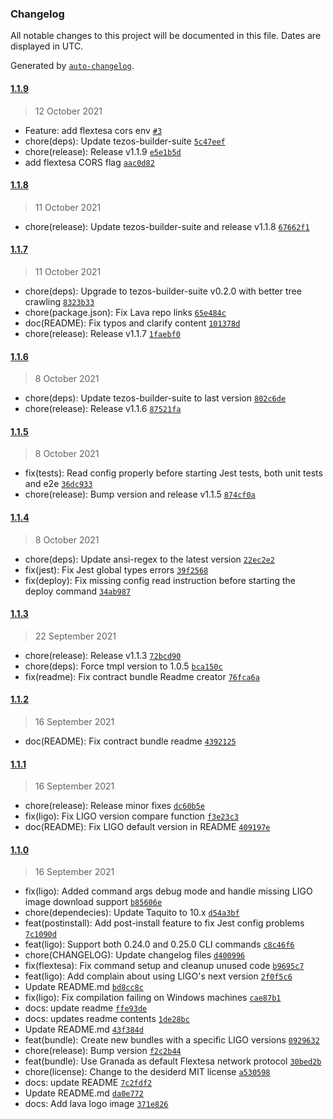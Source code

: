 ### Changelog

All notable changes to this project will be documented in this file. Dates are displayed in UTC.

Generated by [`auto-changelog`](https://github.com/CookPete/auto-changelog).

#### [1.1.9](https://github.com/uconomy/create-tezos-smart-contract/compare/1.1.8...1.1.9)

> 12 October 2021

- Feature: add flextesa cors env [`#3`](https://github.com/uconomy/create-tezos-smart-contract/pull/3)
- chore(deps): Update tezos-builder-suite [`5c47eef`](https://github.com/uconomy/create-tezos-smart-contract/commit/5c47eef09989ca3b6b2ec653702736023eb75cb0)
- chore(release): Release v1.1.9 [`e5e1b5d`](https://github.com/uconomy/create-tezos-smart-contract/commit/e5e1b5d31f625ae18be9a4d1b42ceda9fe1bbd50)
- add flextesa CORS flag [`aac0d82`](https://github.com/uconomy/create-tezos-smart-contract/commit/aac0d822b38cccd71c7fd2c7b2351c357aa4fad8)

#### [1.1.8](https://github.com/uconomy/create-tezos-smart-contract/compare/1.1.7...1.1.8)

> 11 October 2021

- chore(release): Update tezos-builder-suite and release v1.1.8 [`67662f1`](https://github.com/uconomy/create-tezos-smart-contract/commit/67662f1d90b3af45647e1a5034537df70b6dd8d6)

#### [1.1.7](https://github.com/uconomy/create-tezos-smart-contract/compare/1.1.6...1.1.7)

> 11 October 2021

- chore(deps): Upgrade to tezos-builder-suite v0.2.0 with better tree crawling [`8323b33`](https://github.com/uconomy/create-tezos-smart-contract/commit/8323b330ac8fcb94a48da8dd4330f84a34932a99)
- chore(package.json): Fix Lava repo links [`65e484c`](https://github.com/uconomy/create-tezos-smart-contract/commit/65e484c49f7c85ca3a91271e825cd7322cd96342)
- doc(README): Fix typos and clarify content [`101378d`](https://github.com/uconomy/create-tezos-smart-contract/commit/101378de46aa469aca5086f3b0843aa07661b2da)
- chore(release): Release v1.1.7 [`1faebf0`](https://github.com/uconomy/create-tezos-smart-contract/commit/1faebf03fc90725ec27213cd3d99664359f9569f)

#### [1.1.6](https://github.com/uconomy/create-tezos-smart-contract/compare/1.1.5...1.1.6)

> 8 October 2021

- chore(deps): Update tezos-builder-suite to last version [`802c6de`](https://github.com/uconomy/create-tezos-smart-contract/commit/802c6de1903aa45f4f512a6101dfe5393c04784b)
- chore(release): Release v1.1.6 [`87521fa`](https://github.com/uconomy/create-tezos-smart-contract/commit/87521fae71d5aa1249370d6544c4414ff3e94339)

#### [1.1.5](https://github.com/uconomy/create-tezos-smart-contract/compare/1.1.4...1.1.5)

> 8 October 2021

- fix(tests): Read config properly before starting Jest tests, both unit tests and e2e [`36dc933`](https://github.com/uconomy/create-tezos-smart-contract/commit/36dc933bfc19945b5b08adbb16a12039ad97e152)
- chore(release): Bump version and release v1.1.5 [`874cf0a`](https://github.com/uconomy/create-tezos-smart-contract/commit/874cf0aac8c6eaa09f214b73c6d54be6db203f0d)

#### [1.1.4](https://github.com/uconomy/create-tezos-smart-contract/compare/1.1.3...1.1.4)

> 8 October 2021

- chore(deps): Update ansi-regex to the latest version [`22ec2e2`](https://github.com/uconomy/create-tezos-smart-contract/commit/22ec2e27a29bbeb410ea9a12b970d666edffff49)
- fix(jest): Fix Jest global types errors [`39f2568`](https://github.com/uconomy/create-tezos-smart-contract/commit/39f25689b2f70dfde97dc8dbf2642c2db8a821ba)
- fix(deploy): Fix  missing config read instruction before starting the deploy command [`34ab987`](https://github.com/uconomy/create-tezos-smart-contract/commit/34ab98784107725789db1fb3edd2fe26c2fcafea)

#### [1.1.3](https://github.com/uconomy/create-tezos-smart-contract/compare/1.1.2...1.1.3)

> 22 September 2021

- chore(release): Release v1.1.3 [`72bcd90`](https://github.com/uconomy/create-tezos-smart-contract/commit/72bcd90dfa16f0ee21c5bc8b76a9c7447a122822)
- chore(deps): Force tmpl version to 1.0.5 [`bca150c`](https://github.com/uconomy/create-tezos-smart-contract/commit/bca150c5f8824619e7601ca93c05cc2a7bcddab8)
- fix(readme): Fix contract bundle Readme creator [`76fca6a`](https://github.com/uconomy/create-tezos-smart-contract/commit/76fca6a0458a2bf0745ba55d59893fde6ea97302)

#### [1.1.2](https://github.com/uconomy/create-tezos-smart-contract/compare/1.1.1...1.1.2)

> 16 September 2021

- doc(README): Fix contract bundle readme [`4392125`](https://github.com/uconomy/create-tezos-smart-contract/commit/4392125e0b591a39ff633d69f1c346435dcd96e9)

#### [1.1.1](https://github.com/uconomy/create-tezos-smart-contract/compare/1.1.0...1.1.1)

> 16 September 2021

- chore(release): Release minor fixes [`dc60b5e`](https://github.com/uconomy/create-tezos-smart-contract/commit/dc60b5efa1a75d9a97b24a525b23bc69e787cd5f)
- fix(ligo): Fix LIGO version compare function [`f3e23c3`](https://github.com/uconomy/create-tezos-smart-contract/commit/f3e23c3c0fe4a8b7c40a1877f8183f69a9ab0000)
- doc(README): Fix LIGO default version in README [`409197e`](https://github.com/uconomy/create-tezos-smart-contract/commit/409197e74ef40f2421f545b8c92923dadb64dd7b)

#### [1.1.0](https://github.com/uconomy/create-tezos-smart-contract/compare/1.0.0...1.1.0)

> 16 September 2021

- fix(ligo): Added command args debug mode and handle missing LIGO image download support [`b85606e`](https://github.com/uconomy/create-tezos-smart-contract/commit/b85606e4a535ed140cb33cfa380aa76a4800b822)
- chore(dependecies): Update Taquito to 10.x [`d54a3bf`](https://github.com/uconomy/create-tezos-smart-contract/commit/d54a3bf730ffecfc9e224b94f0b24ae584440680)
- feat(postinstall): Add post-install feature to fix Jest config problems [`7c1090d`](https://github.com/uconomy/create-tezos-smart-contract/commit/7c1090d0bd6d0763e8dbc3e3e82dd01490713c54)
- feat(ligo): Support both 0.24.0 and 0.25.0 CLI commands [`c8c46f6`](https://github.com/uconomy/create-tezos-smart-contract/commit/c8c46f6915459ed501d034930e8c4b42bead70c2)
- chore(CHANGELOG): Update changelog files [`d400996`](https://github.com/uconomy/create-tezos-smart-contract/commit/d400996c129545ff2958ac3d8292317d75c07499)
- fix(flextesa): Fix command setup and cleanup unused code [`b9695c7`](https://github.com/uconomy/create-tezos-smart-contract/commit/b9695c7cefb1d21539c4f906a63d60e266928586)
- feat(ligo): Add complain about using LIGO's next version [`2f0f5c6`](https://github.com/uconomy/create-tezos-smart-contract/commit/2f0f5c6db21d96a4026ba990fd2b2db4f7eb92ac)
- Update README.md [`bd8cc8c`](https://github.com/uconomy/create-tezos-smart-contract/commit/bd8cc8c6cf838b1b39ba7dcea1842a7be0eb29c5)
- fix(ligo): Fix compilation failing on Windows machines [`cae87b1`](https://github.com/uconomy/create-tezos-smart-contract/commit/cae87b17160ccc7a334389128ba169f3754e93a6)
- docs: update readme [`ffe93de`](https://github.com/uconomy/create-tezos-smart-contract/commit/ffe93de7dc6af786abebcdaded80cc4df1c5fa65)
- docs: updates readme contents [`1de28bc`](https://github.com/uconomy/create-tezos-smart-contract/commit/1de28bcdbabcdb416bc1f1d7a21ab30a9f2578ee)
- Update README.md [`43f384d`](https://github.com/uconomy/create-tezos-smart-contract/commit/43f384deb0c66092557d3fe98376f9c53c7d3c64)
- feat(bundle): Create new bundles with a specific LIGO versions [`0929632`](https://github.com/uconomy/create-tezos-smart-contract/commit/0929632c0e596919894a2953a94324809641c17e)
- chore(release): Bump version [`f2c2b44`](https://github.com/uconomy/create-tezos-smart-contract/commit/f2c2b44669989b2159367163c29ba4de27132c9e)
- feat(bundle): Use Granada as default Flextesa network protocol [`30bed2b`](https://github.com/uconomy/create-tezos-smart-contract/commit/30bed2b001f77aaaa89f6ffc5a19cacaa87ffff6)
- chore(license): Change to the desiderd MIT license [`a530598`](https://github.com/uconomy/create-tezos-smart-contract/commit/a53059807cb59cea6c3f8d84d61c21411d8ffb03)
- docs: update README [`7c2fdf2`](https://github.com/uconomy/create-tezos-smart-contract/commit/7c2fdf29f6ed8c07c31984e00fde6f6945e918d4)
- Update README.md [`da0e772`](https://github.com/uconomy/create-tezos-smart-contract/commit/da0e7728b7604a084c80e145e28927ece3f6f94b)
- docs: Add lava logo image [`371e826`](https://github.com/uconomy/create-tezos-smart-contract/commit/371e826dd5eba86d75b20b5e3db1c609a05fca79)
